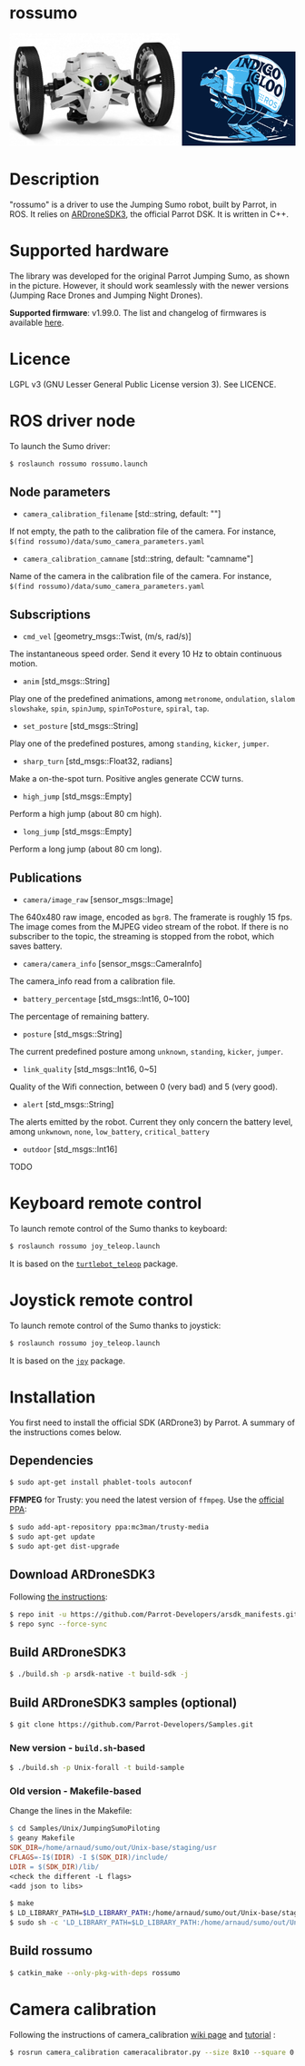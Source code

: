 # rossumo

<p align="center">
<img src="doc/jumping_sumo.jpg"
   alt="sumo" style="width: 300px"/>
<img src="doc/ros_indigoigloo_600.png"
   alt="MiP" style="width: 200px"/>
</p>

Description
===========

"rossumo" is a driver to use the Jumping Sumo robot, built by Parrot, in ROS.
It relies on
[ARDroneSDK3](http://developer.parrot.com/docs/bebop/?c#general-information),
the official Parrot DSK.
It is written in C++.


Supported hardware
==================

The library was developed for the original Parrot Jumping Sumo,
as shown in the picture.
However, it should work seamlessly with the newer versions
(Jumping Race Drones and Jumping Night Drones).

**Supported firmware**: v1.99.0.
The list and changelog of firmwares is available
[here](http://www.parrot.com/usa/support/parrot-jumping-sumo/).

Licence
=======

LGPL v3 (GNU Lesser General Public License version 3).
See LICENCE.

ROS driver node
===============

To launch the Sumo driver:

```bash
$ roslaunch rossumo rossumo.launch
```

Node parameters
---------------

- `camera_calibration_filename`
[std::string, default: ""]

If not empty, the path to the calibration file of the camera.
For instance, `$(find rossumo)/data/sumo_camera_parameters.yaml`

- `camera_calibration_camname`
[std::string, default: "camname"]

Name of the camera in the calibration file of the camera.
For instance, `$(find rossumo)/data/sumo_camera_parameters.yaml`

Subscriptions
-------------

- `cmd_vel`
[geometry_msgs::Twist, (m/s, rad/s)]

The instantaneous speed order.
Send it every 10 Hz to obtain continuous motion.

- `anim`
[std_msgs::String]

Play one of the predefined animations,
among `metronome`, `ondulation`, `slalom` `slowshake`, `spin`,
      `spinJump`, `spinToPosture`, `spiral`, `tap`.

- `set_posture`
[std_msgs::String]

Play one of the predefined postures,
among `standing`, `kicker`, `jumper`.

- `sharp_turn`
[std_msgs::Float32, radians]

Make a on-the-spot turn.
Positive angles generate CCW turns.

- `high_jump`
[std_msgs::Empty]

Perform a high jump (about 80 cm high).

- `long_jump`
[std_msgs::Empty]

Perform a long jump (about 80 cm long).

Publications
------------

- `camera/image_raw`
[sensor_msgs::Image]

The 640x480 raw image, encoded as `bgr8`.
The framerate is roughly 15 fps.
The image comes from the MJPEG video stream of the robot.
If there is no subscriber to the topic,
the streaming is stopped from the robot,
which saves battery.

- `camera/camera_info`
[sensor_msgs::CameraInfo]

The camera_info read from a calibration file.

- `battery_percentage`
[std_msgs::Int16, 0~100]

The percentage of remaining battery.

- `posture`
[std_msgs::String]

The current predefined posture
among `unknown`, `standing`, `kicker`, `jumper`.

- `link_quality`
[std_msgs::Int16, 0~5]

Quality of the Wifi connection,
between 0 (very bad) and 5 (very good).

- `alert`
[std_msgs::String]

The alerts emitted by the robot.
Current they only concern the battery level,
among `unkwnown`, `none`, `low_battery`, `critical_battery`

- `outdoor`
[std_msgs::Int16]

TODO

Keyboard remote control
=======================

To launch remote control of the Sumo thanks to keyboard:

```bash
$ roslaunch rossumo joy_teleop.launch
```

It is based on the [`turtlebot_teleop`](https://github.com/turtlebot/turtlebot/tree/indigo/turtlebot_teleop) package.

Joystick remote control
=======================

To launch remote control of the Sumo thanks to joystick:

```bash
$ roslaunch rossumo joy_teleop.launch
```

It is based on the [`joy`](http://wiki.ros.org/joy) package.

Installation
============

You first need to install the official SDK (ARDrone3) by Parrot.
A summary of the instructions comes below.


Dependencies
------------

```bash
$ sudo apt-get install phablet-tools autoconf
```

**FFMPEG** for Trusty: you need the latest version of ```ffmpeg```.
Use the [official PPA](https://launchpad.net/~mc3man/+archive/ubuntu/trusty-media):

```bash
$ sudo add-apt-repository ppa:mc3man/trusty-media
$ sudo apt-get update
$ sudo apt-get dist-upgrade
```

Download ARDroneSDK3
--------------------

Following [the instructions](http://developer.parrot.com/docs/bebop/?c#download-all-sources):

```bash
$ repo init -u https://github.com/Parrot-Developers/arsdk_manifests.git
$ repo sync --force-sync
```


Build ARDroneSDK3
-----------------

```bash
$ ./build.sh -p arsdk-native -t build-sdk -j
```


Build ARDroneSDK3 samples (optional)
------------------------------------

```bash
$ git clone https://github.com/Parrot-Developers/Samples.git
```

### New version - ```build.sh```-based

```bash
$ ./build.sh -p Unix-forall -t build-sample
```

### Old version - Makefile-based

Change the lines in the Makefile:

```makefile
$ cd Samples/Unix/JumpingSumoPiloting
$ geany Makefile
SDK_DIR=/home/arnaud/sumo/out/Unix-base/staging/usr
CFLAGS=-I$(IDIR) -I $(SDK_DIR)/include/
LDIR = $(SDK_DIR)/lib/
<check the different -L flags>
<add json to libs>
```

```bash
$ make
$ LD_LIBRARY_PATH=$LD_LIBRARY_PATH:/home/arnaud/sumo/out/Unix-base/staging/usr/lib ./JumpingSumoPiloting
$ sudo sh -c 'LD_LIBRARY_PATH=$LD_LIBRARY_PATH:/home/arnaud/sumo/out/Unix-base/staging/usr/lib ./JumpingSumoPiloting '
```

Build rossumo
-------------

```bash
$ catkin_make --only-pkg-with-deps rossumo
```


Camera calibration
==================

Following the instructions of camera_calibration
[wiki page](http://wiki.ros.org/camera_calibration) and
[tutorial](http://wiki.ros.org/camera_calibration/Tutorials/MonocularCalibration) :

```bash
$ rosrun camera_calibration cameracalibrator.py --size 8x10 --square 0.0298 image:=/rossumo1/rgb camera:=/camera
```

